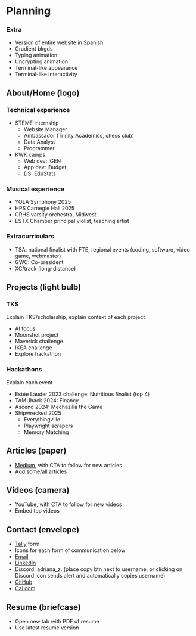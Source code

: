 # Planning

### Extra
- Version of entire website in Spanish
- Gradient bkgds
- Typing animation
- Uncrypting animation
- Terminal-like appearance
- Terminal-like interactivity

## About/Home (logo)

### Technical experience
- STEME internship
    - Website Manager
    - Ambassador (Trinity Academics, chess club)
    - Data Analyst
    - Programmer
- KWK camps
    - Web dev: iGEN
    - App dev: iBudget
    - DS: EduStats

### Musical experience
- YOLA Symphony 2025
- HPS Carnegie Hall 2025
- CRHS varsity orchestra, Midwest
- ESTX Chamber principal violist, teaching artist

### Extracurriculars
- TSA: national finalist with FTE, regional events (coding, software, video game, webmaster)
- GWC: Co-president
- XC/track (long-distance)

## Projects (light bulb)

### TKS
Explain TKS/scholarship, explain context of each project
- AI focus
- Moonshot project
- Maverick challenge
- IKEA challenge
- Explore hackathon

### Hackathons
Explain each event
- Estée Lauder 2023 challenge: Nutritious finalist (top 4)
- TAMUhack 2024: Financy
- Ascend 2024: Mechazilla the Game
- Shipwrecked 2025
    - Everythingville
    - Playwright scrapers
    - Memory Matching

## Articles (paper)
- [Medium](https://medium.com/@aszm), with CTA to follow for new articles
- Add some/all articles

## Videos (camera)
- [YouTube](https://www.youtube.com/@aszm), with CTA to follow for new videos
- Embed top videos

## Contact (envelope)
- [Tally](https://tally.so/r/w77pK2) form
- Icons for each form of communication below
- [Email](mailto:adrianasofia.zambrano@gmail.com)
- [LinkedIn](https://www.linkedin.com/in/adrianazambrano2009)
- Discord: adriana_z. (place copy btn next to username, or clicking on Discord icon sends alert and automatically copies username)
- [GitHub](https://github.com/aszm101)
- [Cal.com](https://cal.com/adriana-zambrano-pyke96)

## Resume (briefcase)
- Open new tab with PDF of resume
- Use latest resume version